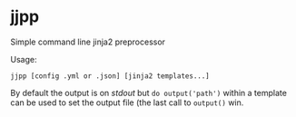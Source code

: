 # jjpp
Simple command line jinja2 preprocessor 

Usage:

`jjpp [config .yml or .json] [jinja2 templates...]`

By default the output is on *stdout* but `do output('path')` within a template can be used to set the output file (the last call to `output()` win.

